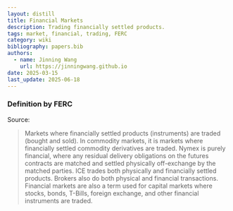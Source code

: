```yaml
---
layout: distill
title: Financial Markets
description: Trading financially settled products.
tags: market, financial, trading, FERC
category: wiki
bibliography: papers.bib
authors:
  - name: Jinning Wang
    url: https://jinningwang.github.io
date: 2025-03-15
last_update: 2025-06-18
---
```


### Definition by FERC

Source: <d-cite key="ferc2020glossary"></d-cite>

> Markets where financially settled products (instruments) are traded (bought and sold). In commodity markets, it is markets where financially settled commodity derivatives are traded.
> Nymex is purely financial, where any residual delivery obligations on the futures contracts are matched and settled physically off-exchange by the matched parties.
> ICE trades both physically and financially settled products.
> Brokers also do both physical and financial transactions.
> Financial markets are also a term used for capital markets where stocks, bonds, T-Bills, foreign exchange, and other financial instruments are traded.
